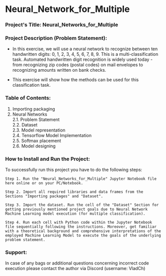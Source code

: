 # Neural_Network_for_Multiple

### Project's Title: Neural_Networks_for_Multiple


### Project Description (Problem Statement): 
- In this exercise, we will use a neural network to recognize between ten handwritten digits: 0, 1, 2, 3, 4, 5, 6, 7, 8, 9. This is a multi-classification task. Automated handwritten digit recognition is widely used today - from recognizing zip codes (postal codes) on mail envelopes to recognizing amounts written on bank checks.

- This exercise will show how the methods can be used for this classification task.


### Table of Contents:
1. Importing packaging
2. Neural Networks\
    2.1. Problem Statement\
    2.2. Dataset\
    2.3. Model representation\
    2.4. Tensorflow Model Implementation\
    2.5. Softmax placement\
    2.6. Model designing



### How to Install and Run the Project:

To successfully run this project you have to do the following steps:

	Step 1. Run the "Neural_Networks_for_Multiple" Jupyter Notebook file here online or on your PC/Notebook.

	Step 2. Import all required libraries and data frames from the Sections "Importing packages" and "Dataset".

	Step 3. Import the dataset. Run the cell of the "Dataset" Section for getting previously mentioned project goals due to Neural Network Machine Learning model execution (for multiple classification).

	Step 4. Run each cell with Python code within the Jupyter Notebook file sequentially following the instructions. Moreover, get familiar with a theoretical background and comprehensive interpretations of the employed Machine Learning Model to execute the goals of the underlying problem statement.


### Support:

In case of any bags or additional questions concerning incorrect code execution please contact the author via Discord (username: VladCh)
